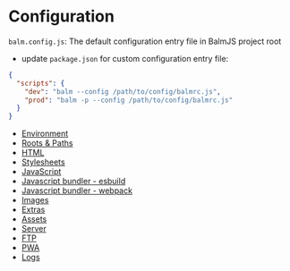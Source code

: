 # Configuration

`balm.config.js`: The default configuration entry file in BalmJS project root

- update `package.json` for custom configuration entry file:

```json
{
  "scripts": {
    "dev": "balm --config /path/to/config/balmrc.js",
    "prod": "balm -p --config /path/to/config/balmrc.js"
  }
}
```

- [Environment](environment.md)
- [Roots & Paths](paths.md)
- [HTML](html.md)
- [Stylesheets](styles.md)
- [JavaScript](scripts.md)
- [Javascript bundler - esbuild](scripts-esbuild.md)
- [Javascript bundler - webpack](scripts-webpack.md)
- [Images](images.md)
- [Extras](extras.md)
- [Assets](assets.md)
- [Server](server.md)
- [FTP](ftp.md)
- [PWA](pwa.md)
- [Logs](logs.md)
